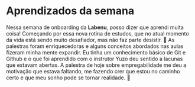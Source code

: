 # Aprendizados da semana

Nessa semana de onboarding da **Labenu**, posso dizer que aprendi muita coisa!
Começando por essa nova rotina de estudos, que no atual momento da vida está sendo muito desafiador, mas não faz parte desistir. :muscle:
As palestras foram enriquecedoras e alguns conceitos abordados nas aulas fizeram minha mente expandir. Eu tinha um conhecimento básico de Git e Github e o que foi aprendido com o instrutor Yuzo deu sentido a lacunas que estavam abertas. A palestra de hoje sobre empregabilidade me deu a motivação que estava faltando, me fazendo crer que estou no caminho certo e que meu sonho pode se tornar realidade. :hugs:
